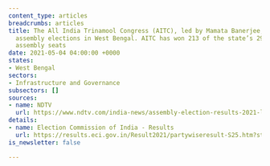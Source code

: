 ```yaml
---
content_type: articles
breadcrumbs: articles
title: The All India Trinamool Congress (AITC), led by Mamata Banerjee, wins the state
  assembly elections in West Bengal. AITC has won 213 of the state’s 292 legislative
  assembly seats
date: 2021-05-04 04:00:00 +0000
states:
- West Bengal
sectors:
- Infrastructure and Governance
subsectors: []
sources:
- name: NDTV
  url: https://www.ndtv.com/india-news/assembly-election-results-2021-live-updates-mamata-banerjee-wins-bengal-dmk-tamil-nadu-left-kerala-bjp-keeps-assam-2426812
details:
- name: Election Commission of India - Results
  url: https://results.eci.gov.in/Result2021/partywiseresult-S25.htm?st=S25
is_newsletter: false

---
```

